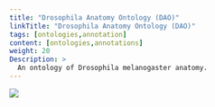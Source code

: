 ```yaml
---
title: "Drosophila Anatomy Ontology (DAO)"
linkTitle: "Drosophila Anatomy Ontology (DAO)"
tags: [ontologies,annotation]
content: [ontologies,annotations]
weight: 20
Description: >
  An ontology of Drosophila melanogaster anatomy.
---
```


[<img src="https://www.ebi.ac.uk/ols/img/OLS_logo_2017.png" style="max-width:20%;">](https://www.ebi.ac.uk/ols/ontologies/fbbt)
<div id="result">
<script>  $( "#result" ).load( "https://www.ebi.ac.uk/ols/ontologies/fbbt #ontology_info_box", function(){$("a[href^='../']").each(function(){$(this).attr('target','_blank');$(this).attr('href',$(this).attr('href').replace('../','https://www.ebi.ac.uk/ols/'));})})</script>


</script>
</div>
